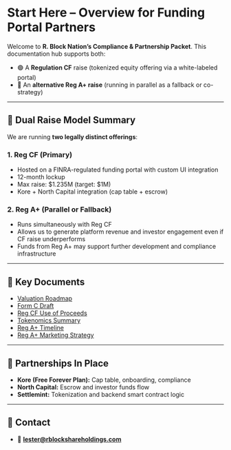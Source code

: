 # Start Here – Overview for Funding Portal Partners

Welcome to **R. Block Nation’s Compliance & Partnership Packet**. This documentation hub supports both:

- 🟢 A **Regulation CF** raise (tokenized equity offering via a white-labeled portal)
- 🔵 An **alternative Reg A+ raise** (running in parallel as a fallback or co-strategy)

---

## 🔁 Dual Raise Model Summary

We are running **two legally distinct offerings**:

### 1. Reg CF (Primary)
- Hosted on a FINRA-regulated funding portal with custom UI integration
- 12-month lockup
- Max raise: $1.235M (target: $1M)
- Kore + North Capital integration (cap table + escrow)

### 2. Reg A+ (Parallel or Fallback)
- Runs simultaneously with Reg CF
- Allows us to generate platform revenue and investor engagement even if CF raise underperforms
- Funds from Reg A+ may support further development and compliance infrastructure

---

## 📄 Key Documents

- [Valuation Roadmap](TokenDocs/valuation-roadmap.md)
- [Form C Draft](Legal/FormC-Draft.md)
- [Reg CF Use of Proceeds](TokenDocs/cf-use-of-proceeds.md)
- [Tokenomics Summary](TokenDocs/TokenomicsSummary.md)
- [Reg A+ Timeline](AlternativeRaisePlan/RegA-timeline.md)
- [Reg A+ Marketing Strategy](AlternativeRaisePlan/RegA-marketing-strategy.md)

---

## 🤝 Partnerships In Place

- **Kore (Free Forever Plan):** Cap table, onboarding, compliance
- **North Capital:** Escrow and investor funds flow
- **Settlemint:** Tokenization and backend smart contract logic

---

## 🧾 Contact

- 📧 **lester@rblockshareholdings.com**

